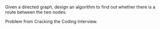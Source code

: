 Given a directed graph, design an algorithm to find out whether there is a route between the two nodes.

Problem from Cracking the Coding Interview.
